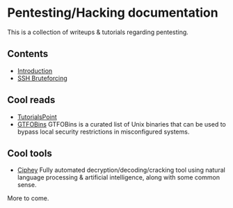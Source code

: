 # Pentesting/Hacking documentation

This is a collection of writeups & tutorials regarding pentesting.

## Contents

- [Introduction](general-intro.md)
- [SSH Bruteforcing](usecases/ssh-bruteforcing.md)

## Cool reads

- [TutorialsPoint](https://www.tutorialspoint.com/ethical_hacking/index.htm)
- [GTFOBins](https://gtfobins.github.io/) GTFOBins is a curated list of Unix binaries that can be used to bypass local security restrictions in misconfigured systems.

## Cool tools

- [Ciphey](https://github.com/Ciphey/Ciphey)  Fully automated decryption/decoding/cracking tool using natural language processing & artificial intelligence, along with some common sense.

More to come.
